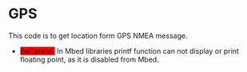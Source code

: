 # GPS

This code is to get location form GPS NMEA message.

* <span style="background-color:red;">BeCareful:</span>
    In Mbed libraries printf function can not display or print floating point, as it is disabled from Mbed.
    